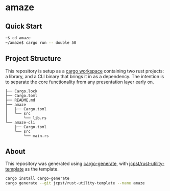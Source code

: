 # amaze

## Quick Start

```sh
~$ cd amaze
~/amaze$ cargo run -- double 50
```

## Project Structure

This repository is setup as a [cargo workspace][] containing two rust projects:
a library, and a CLI binary that brings it in as a dependency. The intention is
to separate the core functionality from any presentation layer early on.

```
├── Cargo.lock
├── Cargo.toml
├── README.md
├── amaze
│   ├── Cargo.toml
│   └── src
│       └── lib.rs
└── amaze-cli
    ├── Cargo.toml
    └── src
        └── main.rs
```
## About

This repository was generated using [cargo-generate][], with [jcpst/rust-utility-template][] as the template.

```sh
cargo install cargo-generate
cargo generate --git jcpst/rust-utility-template --name amaze
```

<!-- links -->
[cargo workspace]: https://doc.rust-lang.org/cargo/reference/workspaces.html
[cargo-generate]: https://github.com/cargo-generate/cargo-generate
[jcpst/rust-utility-template]: https://github.com/jcpst/rust-utility-template